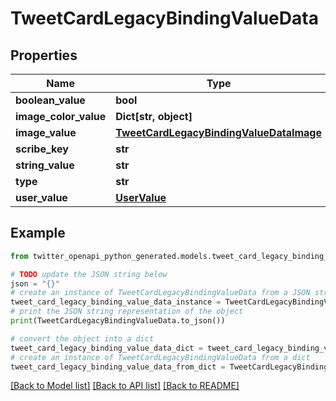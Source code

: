 # TweetCardLegacyBindingValueData


## Properties

Name | Type | Description | Notes
------------ | ------------- | ------------- | -------------
**boolean_value** | **bool** |  | [optional] 
**image_color_value** | **Dict[str, object]** |  | [optional] 
**image_value** | [**TweetCardLegacyBindingValueDataImage**](TweetCardLegacyBindingValueDataImage.md) |  | [optional] 
**scribe_key** | **str** |  | [optional] 
**string_value** | **str** |  | [optional] 
**type** | **str** |  | 
**user_value** | [**UserValue**](UserValue.md) |  | [optional] 

## Example

```python
from twitter_openapi_python_generated.models.tweet_card_legacy_binding_value_data import TweetCardLegacyBindingValueData

# TODO update the JSON string below
json = "{}"
# create an instance of TweetCardLegacyBindingValueData from a JSON string
tweet_card_legacy_binding_value_data_instance = TweetCardLegacyBindingValueData.from_json(json)
# print the JSON string representation of the object
print(TweetCardLegacyBindingValueData.to_json())

# convert the object into a dict
tweet_card_legacy_binding_value_data_dict = tweet_card_legacy_binding_value_data_instance.to_dict()
# create an instance of TweetCardLegacyBindingValueData from a dict
tweet_card_legacy_binding_value_data_from_dict = TweetCardLegacyBindingValueData.from_dict(tweet_card_legacy_binding_value_data_dict)
```
[[Back to Model list]](../README.md#documentation-for-models) [[Back to API list]](../README.md#documentation-for-api-endpoints) [[Back to README]](../README.md)


